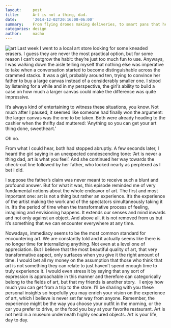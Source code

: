 ```yaml
---
layout:     post
title:      Art is not a thing, dad.
date:       '2014-12-02T20:16:00-06:00'
summary:    From flying drones making deliveries, to smart pans that help you cook perfectly, or wearable tech providing analytics to help soccer players practice. Almost every industry has been touched by software.
categories: design
author:     nacho
---
```


![art](http://33.media.tumblr.com/28428d35e82217292bb96ec9c245c65f/tumblr_inline_nfzfgty6Zb1sa3u4l.jpg)
Last week I went to a local art store looking for some kneaded erasers. I guess they are never the most practical option, but for some reason I can’t outgrow the habit: they’re just too much fun to use. Anyways, I was walking down the aisle telling myself that nothing else was imperative to take when a conversation started to become distinguishable across the crammed stacks. It was a girl, probably around ten, trying to convince her father to buy a large canvas instead of a considerably smaller one. I stood by listening for a while and in my perspective, the girl’s ability to build a case on how much a larger canvas could make the difference was quite impressive.

It’s always kind of entertaining to witness these situations, you know. Not much after I paused, it seemed like someone had finally won the argument: the larger canvas was the one to be taken. Both were already heading to the cashier when the thrifty dad muttered: ‘Anything so you can get your art thing done, sweetheart.’

Oh no. 

From what I could hear, both had stopped abruptly. A few seconds later, I heard the girl saying in an unexpected condescending tone: ‘Art is never a thing dad, art is what you feel’. And she continued her way towards the check-out line followed by her father, who looked nearly as perplexed as I bet I did.

I suppose the father’s claim was never meant to receive such a blunt and profound answer. But for what it was, this episode reminded me of very fundamental notions about the whole endeavor of art. The first and most important one: art is not a thing but rather an experience. It’s the experience of the artist making the work and of the spectators simultaneously taking it in. It’s the period of time when the transformative process of feeling, imagining and envisioning happens. It extends our senses and mind inwards and not only against an object. And above all, it is not removed from us but it’s something that we can encounter everywhere at any time.

Nowadays, immediacy seems to be the most common standard for encountering art. We are constantly told and it actually seems like there is no longer time for internalizing anything. Not even at a level one of appreciation. But I believe that the most beautiful quality of art, that very transformative aspect, only surfaces when you give it the right amount of time. I would bet all my money on the assumption that those who think that art is not something they can relate to just haven’t spend enough time to truly experience it. I would even stress it by saying that any sort of expression is approachable in this manner and therefore can categorically belong to the fields of art, but that my friends is another story.
 
I enjoy how much you can get from a trip to the store. I’ll be sharing with you these personal insights so hopefully you may enrich your vision on the experience of art, which I believe is never set far way from anyone. Remember, the experience might be the way you choose your outfit in the morning, or the car you prefer to drive, or the food you buy at your favorite restaurant. Art is not held in a museum underneath highly secured objects. Art is your life, day to day.

